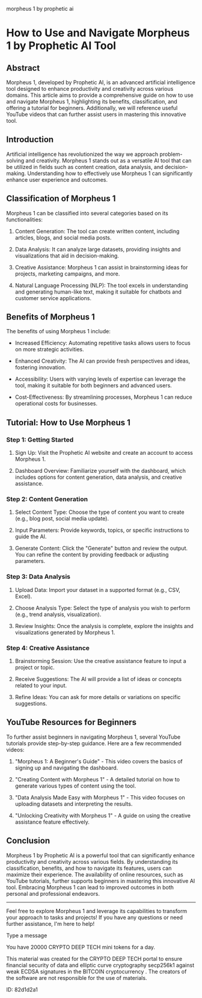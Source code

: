 morpheus 1 by prophetic ai
# How to Use and Navigate Morpheus 1 by Prophetic AI Tool



## Abstract



Morpheus 1, developed by Prophetic AI, is an advanced artificial intelligence tool designed to enhance productivity and creativity across various domains. This article aims to provide a comprehensive guide on how to use and navigate Morpheus 1, highlighting its benefits, classification, and offering a tutorial for beginners. Additionally, we will reference useful YouTube videos that can further assist users in mastering this innovative tool.



## Introduction



Artificial intelligence has revolutionized the way we approach problem-solving and creativity. Morpheus 1 stands out as a versatile AI tool that can be utilized in fields such as content creation, data analysis, and decision-making. Understanding how to effectively use Morpheus 1 can significantly enhance user experience and outcomes.



## Classification of Morpheus 1



Morpheus 1 can be classified into several categories based on its functionalities:



1. Content Generation: The tool can create written content, including articles, blogs, and social media posts.

2. Data Analysis: It can analyze large datasets, providing insights and visualizations that aid in decision-making.

3. Creative Assistance: Morpheus 1 can assist in brainstorming ideas for projects, marketing campaigns, and more.

4. Natural Language Processing (NLP): The tool excels in understanding and generating human-like text, making it suitable for chatbots and customer service applications.



## Benefits of Morpheus 1



The benefits of using Morpheus 1 include:



- Increased Efficiency: Automating repetitive tasks allows users to focus on more strategic activities.

- Enhanced Creativity: The AI can provide fresh perspectives and ideas, fostering innovation.

- Accessibility: Users with varying levels of expertise can leverage the tool, making it suitable for both beginners and advanced users.

- Cost-Effectiveness: By streamlining processes, Morpheus 1 can reduce operational costs for businesses.



## Tutorial: How to Use Morpheus 1



### Step 1: Getting Started



1. Sign Up: Visit the Prophetic AI website and create an account to access Morpheus 1.

2. Dashboard Overview: Familiarize yourself with the dashboard, which includes options for content generation, data analysis, and creative assistance.



### Step 2: Content Generation



1. Select Content Type: Choose the type of content you want to create (e.g., blog post, social media update).

2. Input Parameters: Provide keywords, topics, or specific instructions to guide the AI.

3. Generate Content: Click the "Generate" button and review the output. You can refine the content by providing feedback or adjusting parameters.



### Step 3: Data Analysis



1. Upload Data: Import your dataset in a supported format (e.g., CSV, Excel).

2. Choose Analysis Type: Select the type of analysis you wish to perform (e.g., trend analysis, visualization).

3. Review Insights: Once the analysis is complete, explore the insights and visualizations generated by Morpheus 1.



### Step 4: Creative Assistance



1. Brainstorming Session: Use the creative assistance feature to input a project or topic.

2. Receive Suggestions: The AI will provide a list of ideas or concepts related to your input.

3. Refine Ideas: You can ask for more details or variations on specific suggestions.



## YouTube Resources for Beginners



To further assist beginners in navigating Morpheus 1, several YouTube tutorials provide step-by-step guidance. Here are a few recommended videos:



1. "Morpheus 1: A Beginner's Guide" - This video covers the basics of signing up and navigating the dashboard.

2. "Creating Content with Morpheus 1" - A detailed tutorial on how to generate various types of content using the tool.

3. "Data Analysis Made Easy with Morpheus 1" - This video focuses on uploading datasets and interpreting the results.

4. "Unlocking Creativity with Morpheus 1" - A guide on using the creative assistance feature effectively.



## Conclusion



Morpheus 1 by Prophetic AI is a powerful tool that can significantly enhance productivity and creativity across various fields. By understanding its classification, benefits, and how to navigate its features, users can maximize their experience. The availability of online resources, such as YouTube tutorials, further supports beginners in mastering this innovative AI tool. Embracing Morpheus 1 can lead to improved outcomes in both personal and professional endeavors.



---



Feel free to explore Morpheus 1 and leverage its capabilities to transform your approach to tasks and projects! If you have any questions or need further assistance, I'm here to help!



Type a message

You have 20000 CRYPTO DEEP TECH mini tokens for a day.


This material was created for the  CRYPTO DEEP TECH portal  to ensure financial security of data and elliptic curve cryptography  secp256k1 against weak ECDSA  signatures   in the  BITCOIN cryptocurrency . The creators of the software are not responsible for the use of materials.

 ID: 82d1d2a1
